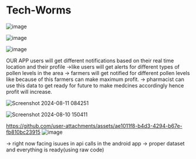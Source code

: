 # Tech-Worms
![image](https://github.com/user-attachments/assets/15077b36-7621-48ee-bcbc-9c600b7a3115)

![image](https://github.com/user-attachments/assets/0d2c14ef-e69d-4779-a701-9a98fc352394)

![image](https://github.com/user-attachments/assets/425626be-78d1-4767-b287-63256bea24d6)

OUR APP
users will get different notifications based on their real time location and their profile
->like users will get alerts for different types of pollen levels in the area
-> farmers will get  notified for different pollen levels like because of this farmers can make maximum profit.
-> pharmacist can use this data to get ready for future to make medcines accordingly hence profit will increase.


![Screenshot 2024-08-11 084251](https://github.com/user-attachments/assets/1d02e9a2-8046-43f9-98cb-773b03d51ef0)

![Screenshot 2024-08-10 150411](https://github.com/user-attachments/assets/8667f99e-d22f-4b94-816a-3e239a58a3a3)

https://github.com/user-attachments/assets/ae1011f8-b4d3-4294-b67e-fb810bc23915
![image](https://github.com/user-attachments/assets/4cd822ea-505f-485b-9660-0ad0ad47ba4c)



-> right now facing isuues in api calls in the android app
-> proper dataset and everything is ready(using raw code)


